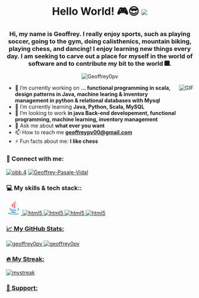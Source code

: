 <h1 align="center"> Hello World! 🎮😎 <img src="https://images.emojiterra.com/google/noto-emoji/unicode-15/animated/1f44d.gif" width="40px"></h1>
<h3 align="center">Hi, my name is Geoffrey. I really enjoy sports, such as playing soccer, going to the gym, doing calisthenics, mountain biking, playing chess, and dancing! I enjoy learning new things every day. I am seeking to carve out a place for myself in the world of software and to contribute my bit to the world 🎆.
</h3>


<p align="center"> <img src="https://komarev.com/ghpvc/?username=https://github.com/Geoffrey0pv&color=green" alt="Geoffrey0pv" /> </p>
<img align="right" height="305px" alt="GIF" src="https://i.pinimg.com/originals/81/17/8b/81178b47a8598f0c81c4799f2cdd4057.gif" />

- 🔭 I’m currently working on **... functional programming in scala, design patterns in Java, machine learing & inventory management in python & relational databases with Mysql**
- 🌱 I’m currently learning **Java, Python, Scala, MySQL**
- 👯 I’m looking to work **in java Back-end developement, functional programming, machine learning, inventory management**
- 💬 Ask me about **what ever you want**
- 📫 How to reach me **geoffreypv00@gmail.com**
- ⚡ Fun facts about me: **I like chess**

<h3 align="left">📨 Connect with me:</h3>
<p align="left">
<a href="https://www.instagram.com/geoffrey0pv/" target="blank"><img align="center" src="https://raw.githubusercontent.com/rahuldkjain/github-profile-readme-generator/master/src/images/icons/Social/instagram.svg" alt="obb.4" height="30" width="40" /></a>
<a href="https://www.linkedin.com/in/geoffrey-pasaje-vidal-585108267/" target="blank"><img align="center" src="https://raw.githubusercontent.com/rahuldkjain/github-profile-readme-generator/master/src/images/icons/Social/linked-in-alt.svg" alt="Geoffrey-Pasaje-Vidal" height="30" width="40" /></a>
</p>

<h3 align="left">💻 My skills & tech stack::</h3>

<p align="left"> <a href="https://www.java.com" target="_blank"> <img src="https://raw.githubusercontent.com/devicons/devicon/master/icons/java/java-original.svg" alt="java" width="40" height="40"/> </a> <a href="https://www.python.org/" target="_blank"> <img src="https://cdn.jsdelivr.net/gh/devicons/devicon@latest/icons/python/python-original.svg" alt="html5" width="40" height="40"/> </a> <a href="https://www.scala-lang.org/" target="_blank"> <img src="https://cdn.jsdelivr.net/gh/devicons/devicon@latest/icons/scala/scala-original.svg" alt="html5" width="50" height="50"/> </a> <a href="https://www.mysql.com/" target="_blank"> <img src="https://cdn.jsdelivr.net/gh/devicons/devicon@latest/icons/mysql/mysql-original-wordmark.svg" alt="html5" width="50" height="50"/>  </a> <a href="https://www.oracle.com/co/database/technologies/appdev/plsql.html#:~:text=PL%2FSQL%20es%20un%20lenguaje,de%20la%20base%20de%20datos." target="_blank"> <img src="https://cdn.jsdelivr.net/gh/devicons/devicon@latest/icons/sqldeveloper/sqldeveloper-original.svg" alt="html5" width="50" height="50"/>  </p>


<h3 align="left">📈 My GitHub Stats:</h3>

<img   src="https://github-readme-stats.vercel.app/api?username=geoffrey0pv&show_icons=true&theme=radical" alt="geoffrey0pv" width="50%">
<img  src="https://github-readme-stats.vercel.app/api/top-langs?username=geoffrey0pv&show_icons=true&theme=react&include_all_commits=true&locale=en&layout=compact" alt="geoffrey0pv" width="37%">

<h3 >🔥 My Streak: </h3>

<img align="center" src="https://github-readme-streak-stats.herokuapp.com/?user=geoffrey0pv&theme=tokyonight" alt="mystreak"/>


<h3 align="left">🤍 Support:</h3>




